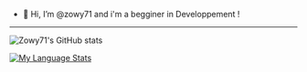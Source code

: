 - 👋  Hi, I’m @zowy71 and i'm a begginer in Developpement !

---

![Zowy71's GitHub stats](https://github-readme-stats.vercel.app/api?username=Zowy71&show_icons=true&theme=github_dark)

[![My Language Stats](https://github-readme-stats.vercel.app/api/top-langs/?username=Zowy71&langs_count=5&theme=github_dark)]()
